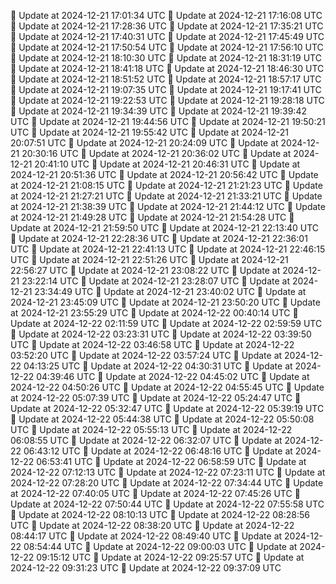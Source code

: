 🔄 Update at 2024-12-21 17:01:34 UTC
🔄 Update at 2024-12-21 17:16:08 UTC
🔄 Update at 2024-12-21 17:28:36 UTC
🔄 Update at 2024-12-21 17:35:21 UTC
🔄 Update at 2024-12-21 17:40:31 UTC
🔄 Update at 2024-12-21 17:45:49 UTC
🔄 Update at 2024-12-21 17:50:54 UTC
🔄 Update at 2024-12-21 17:56:10 UTC
🔄 Update at 2024-12-21 18:10:30 UTC
🔄 Update at 2024-12-21 18:31:19 UTC
🔄 Update at 2024-12-21 18:41:18 UTC
🔄 Update at 2024-12-21 18:46:30 UTC
🔄 Update at 2024-12-21 18:51:52 UTC
🔄 Update at 2024-12-21 18:57:17 UTC
🔄 Update at 2024-12-21 19:07:35 UTC
🔄 Update at 2024-12-21 19:17:41 UTC
🔄 Update at 2024-12-21 19:22:53 UTC
🔄 Update at 2024-12-21 19:28:18 UTC
🔄 Update at 2024-12-21 19:34:39 UTC
🔄 Update at 2024-12-21 19:39:42 UTC
🔄 Update at 2024-12-21 19:44:56 UTC
🔄 Update at 2024-12-21 19:50:21 UTC
🔄 Update at 2024-12-21 19:55:42 UTC
🔄 Update at 2024-12-21 20:07:51 UTC
🔄 Update at 2024-12-21 20:24:09 UTC
🔄 Update at 2024-12-21 20:30:16 UTC
🔄 Update at 2024-12-21 20:36:02 UTC
🔄 Update at 2024-12-21 20:41:10 UTC
🔄 Update at 2024-12-21 20:46:31 UTC
🔄 Update at 2024-12-21 20:51:36 UTC
🔄 Update at 2024-12-21 20:56:42 UTC
🔄 Update at 2024-12-21 21:08:15 UTC
🔄 Update at 2024-12-21 21:21:23 UTC
🔄 Update at 2024-12-21 21:27:21 UTC
🔄 Update at 2024-12-21 21:33:21 UTC
🔄 Update at 2024-12-21 21:38:39 UTC
🔄 Update at 2024-12-21 21:44:12 UTC
🔄 Update at 2024-12-21 21:49:28 UTC
🔄 Update at 2024-12-21 21:54:28 UTC
🔄 Update at 2024-12-21 21:59:50 UTC
🔄 Update at 2024-12-21 22:13:40 UTC
🔄 Update at 2024-12-21 22:28:36 UTC
🔄 Update at 2024-12-21 22:36:01 UTC
🔄 Update at 2024-12-21 22:41:13 UTC
🔄 Update at 2024-12-21 22:46:15 UTC
🔄 Update at 2024-12-21 22:51:26 UTC
🔄 Update at 2024-12-21 22:56:27 UTC
🔄 Update at 2024-12-21 23:08:22 UTC
🔄 Update at 2024-12-21 23:22:14 UTC
🔄 Update at 2024-12-21 23:28:07 UTC
🔄 Update at 2024-12-21 23:34:49 UTC
🔄 Update at 2024-12-21 23:40:02 UTC
🔄 Update at 2024-12-21 23:45:09 UTC
🔄 Update at 2024-12-21 23:50:20 UTC
🔄 Update at 2024-12-21 23:55:29 UTC
🔄 Update at 2024-12-22 00:40:14 UTC
🔄 Update at 2024-12-22 02:11:59 UTC
🔄 Update at 2024-12-22 02:59:59 UTC
🔄 Update at 2024-12-22 03:23:31 UTC
🔄 Update at 2024-12-22 03:39:50 UTC
🔄 Update at 2024-12-22 03:46:58 UTC
🔄 Update at 2024-12-22 03:52:20 UTC
🔄 Update at 2024-12-22 03:57:24 UTC
🔄 Update at 2024-12-22 04:13:25 UTC
🔄 Update at 2024-12-22 04:30:31 UTC
🔄 Update at 2024-12-22 04:39:46 UTC
🔄 Update at 2024-12-22 04:45:02 UTC
🔄 Update at 2024-12-22 04:50:26 UTC
🔄 Update at 2024-12-22 04:55:45 UTC
🔄 Update at 2024-12-22 05:07:39 UTC
🔄 Update at 2024-12-22 05:24:47 UTC
🔄 Update at 2024-12-22 05:32:47 UTC
🔄 Update at 2024-12-22 05:39:19 UTC
🔄 Update at 2024-12-22 05:44:38 UTC
🔄 Update at 2024-12-22 05:50:08 UTC
🔄 Update at 2024-12-22 05:55:13 UTC
🔄 Update at 2024-12-22 06:08:55 UTC
🔄 Update at 2024-12-22 06:32:07 UTC
🔄 Update at 2024-12-22 06:43:12 UTC
🔄 Update at 2024-12-22 06:48:16 UTC
🔄 Update at 2024-12-22 06:53:41 UTC
🔄 Update at 2024-12-22 06:58:59 UTC
🔄 Update at 2024-12-22 07:12:13 UTC
🔄 Update at 2024-12-22 07:23:11 UTC
🔄 Update at 2024-12-22 07:28:20 UTC
🔄 Update at 2024-12-22 07:34:44 UTC
🔄 Update at 2024-12-22 07:40:05 UTC
🔄 Update at 2024-12-22 07:45:26 UTC
🔄 Update at 2024-12-22 07:50:44 UTC
🔄 Update at 2024-12-22 07:55:58 UTC
🔄 Update at 2024-12-22 08:10:13 UTC
🔄 Update at 2024-12-22 08:28:56 UTC
🔄 Update at 2024-12-22 08:38:20 UTC
🔄 Update at 2024-12-22 08:44:17 UTC
🔄 Update at 2024-12-22 08:49:40 UTC
🔄 Update at 2024-12-22 08:54:44 UTC
🔄 Update at 2024-12-22 09:00:03 UTC
🔄 Update at 2024-12-22 09:15:12 UTC
🔄 Update at 2024-12-22 09:25:57 UTC
🔄 Update at 2024-12-22 09:31:23 UTC
🔄 Update at 2024-12-22 09:37:09 UTC
